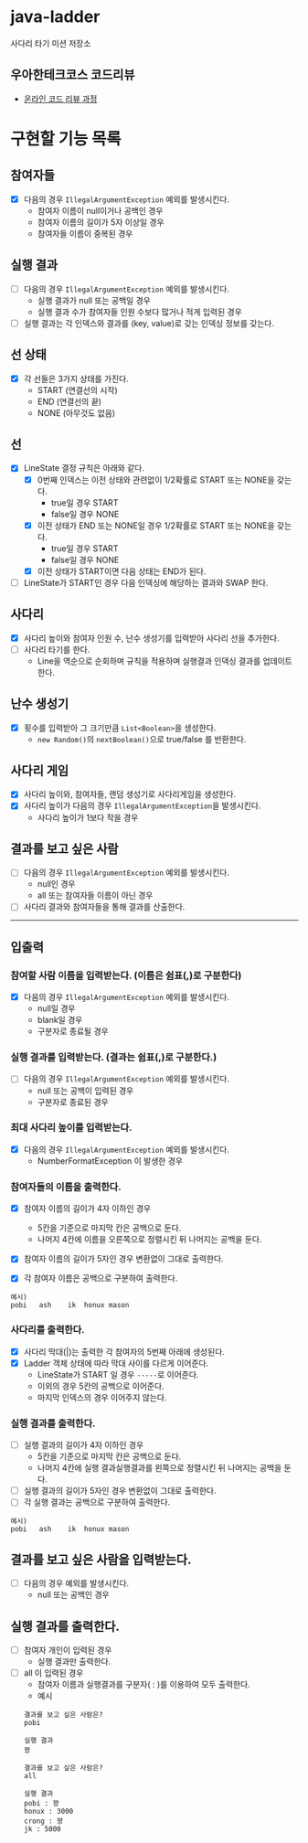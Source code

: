 # java-ladder

사다리 타기 미션 저장소

## 우아한테크코스 코드리뷰

- [온라인 코드 리뷰 과정](https://github.com/woowacourse/woowacourse-docs/blob/master/maincourse/README.md)

# 구현할 기능 목록

## 참여자들

- [x] 다음의 경우 `IllegalArgumentException` 예외를 발생시킨다.
    - 참여자 이름이 null이거나 공백인 경우
    - 참여자 이름의 길이가 5자 이상일 경우
    - 참여자들 이름이 중복된 경우

## 실행 결과

- [ ] 다음의 경우 `IllegalArgumentException` 예외를 발생시킨다.
  - 실행 결과가 null 또는 공백일 경우
  - 실행 결과 수가 참여자들 인원 수보다 많거나 적게 입력된 경우
- [ ] 실행 결과는 각 인덱스와 결과를 (key, value)로 갖는 인덱싱 정보를 갖는다.

## 선 상태

- [x] 각 선들은 3가지 상태를 가진다.
    - START (연결선의 시작)
    - END (연결선의 끝)
    - NONE (아무것도 없음)

## 선

- [x] LineState 결정 규칙은 아래와 같다.
    - [x] 0번째 인덱스는 이전 상태와 관련없이 1/2확률로 START 또는 NONE을 갖는다.
        - true일 경우 START
        - false일 경우 NONE
    - [x] 이전 상태가 END 또는 NONE일 경우 1/2확률로 START 또는 NONE을 갖는다.
        - true일 경우 START
        - false일 경우 NONE
    - [x] 이전 상태가 START이면 다음 상태는 END가 된다.
- [ ] LineState가 START인 경우 다음 인덱싱에 해당하는 결과와 SWAP 한다.

## 사다리

- [x] 사다리 높이와 참여자 인원 수, 난수 생성기를 입력받아 사다리 선을 추가한다.
- [ ] 사다리 타기를 한다.
  - Line을 역순으로 순회하며 규칙을 적용하며 실행결과 인덱싱 결과를 업데이트 한다.

## 난수 생성기

- [x] 횟수를 입력받아 그 크기만큼 `List<Boolean>`을 생성한다.
    - `new Random()`의 `nextBoolean()`으로 true/false 를 반환한다.

## 사다리 게임

- [x] 사다리 높이와, 참여자들, 랜덤 생성기로 사다리게임을 생성한다.
- [x] 사다리 높이가 다음의 경우 `IllegalArgumentException`을 발생시킨다.
    - 사다리 높이가 1보다 작을 경우

## 결과를 보고 싶은 사람

- [ ] 다음의 경우 `IllegalArgumentException` 예외를 발생시킨다.
  - null인 경우 
  - all 또는 참여자들 이름이 아닌 경우
- [ ] 사다리 결과와 참여자들을 통해 결과를 산출한다.

---

## 입출력

### 참여할 사람 이름을 입력받는다. (이름은 쉼표(,)로 구분한다)

- [x] 다음의 경우 `IllegalArgumentException` 예외를 발생시킨다.
    - null일 경우
    - blank일 경우
    - 구분자로 종료될 경우

### 실행 결과를 입력받는다. (결과는 쉼표(,)로 구분한다.)

- [ ] 다음의 경우 `IllegalArgumentException` 예외를 발생시킨다.
    - null 또는 공백이 입력된 경우
    - 구분자로 종료된 경우

### 최대 사다리 높이를 입력받는다.

- [x] 다음의 경우 `IllegalArgumentException` 예외를 발생시킨다.
    - NumberFormatException 이 발생한 경우

### 참여자들의 이름을 출력한다.

- [x] 참여자 이름의 길이가 4자 이하인 경우
    - 5칸을 기준으로 마지막 칸은 공백으로 둔다.
    - 나머지 4칸에 이름을 오른쪽으로 정렬시킨 뒤 나머지는 공백을 둔다.

- [x] 참여자 이름의 길이가 5자인 경우 변환없이 그대로 출력한다.
- [x] 각 참여자 이름은 공백으로 구분하여 출력한다.

```text
예시)
pobi   ash    ik  honux mason
```

### 사다리를 출력한다.

- [x] 사다리 막대(|)는 출력한 각 참여자의 5번째 아래에 생성된다.
- [x] Ladder 객체 상태에 따라 막대 사이를 다르게 이어준다.
    - LineState가 START 일 경우 `-----`로 이어준다.
    - 이외의 경우 5칸의 공백으로 이어준다.
    - 마지막 인덱스의 경우 이어주지 않는다.

### 실행 결과를 출력한다.

- [ ] 실행 결과의 길이가 4자 이하인 경우
    - 5칸을 기준으로 마지막 칸은 공백으로 둔다.
    - 나머지 4칸에 실행 결과실행결과를 왼쪽으로 정렬시킨 뒤 나머지는 공백을 둔다.
- [ ] 실행 결과의 길이가 5자인 경우 변환없이 그대로 출력한다.
- [ ] 각 실행 결과는 공백으로 구분하여 출력한다.

```text
예시)
pobi   ash    ik  honux mason
```

## 결과를 보고 싶은 사람을 입력받는다.

- [ ] 다음의 경우 예외를 발생시킨다.
    - null 또는 공백인 경우

## 실행 결과를 출력한다.

- [ ] 참여자 개인이 입력된 경우
    - 실행 결과만 출력한다.
- [ ] all 이 입력된 경우
    - 참여자 이름과 실행결과를 구분자( : )를 이용하여 모두 출력한다.
    - 예시
  ```text
  결과를 보고 싶은 사람은?
  pobi
  
  실행 결과
  꽝
  
  결과를 보고 싶은 사람은?
  all
  
  실행 결과
  pobi : 꽝
  honux : 3000
  crong : 꽝
  jk : 5000
  ```

